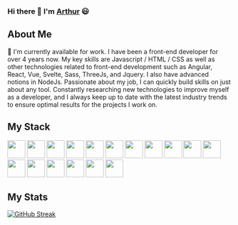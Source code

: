### Hi there 👋 I'm [Arthur](https://www.arthurnespoulous.com) 😃

## About Me
📙 I'm currently available for work.
I have been a front-end developer for over 4 years now. My key skills are Javascript / HTML / CSS as well as other technologies related to front-end development such as Angular, React, Vue, Svelte, Sass, ThreeJs, and Jquery. I also have advanced notions in NodeJs. Passionate about my job, I can quickly build skills on just about any tool.
Constantly researching new technologies to improve myself as a developer, and I always keep up to date with the latest industry trends to ensure optimal results for the projects I work on.

## My Stack

<p>
  <img src="https://cdn.jsdelivr.net/gh/devicons/devicon/icons/html5/html5-plain-wordmark.svg" width="40px" />
  <img src="https://cdn.jsdelivr.net/gh/devicons/devicon/icons/css3/css3-plain-wordmark.svg" width="40px" />
  <img src="https://cdn.jsdelivr.net/gh/devicons/devicon/icons/sass/sass-original.svg" width="40px" />
  <img src="https://cdn.jsdelivr.net/gh/devicons/devicon/icons/javascript/javascript-plain.svg" width="40px" />
  <img src="https://cdn.jsdelivr.net/gh/devicons/devicon/icons/typescript/typescript-plain.svg" width="40px" />
  <img src="https://cdn.jsdelivr.net/gh/devicons/devicon/icons/angularjs/angularjs-plain.svg" width="40px" />
  <img src="https://cdn.jsdelivr.net/gh/devicons/devicon/icons/vuejs/vuejs-original.svg" width="40px" />
  <img src="https://cdn.jsdelivr.net/gh/devicons/devicon/icons/svelte/svelte-original.svg" width="40px" />
  <img src="https://cdn.jsdelivr.net/gh/devicons/devicon/icons/nodejs/nodejs-original-wordmark.svg" width="40px" />
  <img src="https://cdn.jsdelivr.net/gh/devicons/devicon/icons/mysql/mysql-original-wordmark.svg" width="40px" />
  <img src="https://cdn.jsdelivr.net/gh/devicons/devicon/icons/mongodb/mongodb-original-wordmark.svg" width="40px" />
  <img src="https://cdn.jsdelivr.net/gh/devicons/devicon/icons/git/git-original.svg" width="40px" />
  <img src="https://cdn.jsdelivr.net/gh/devicons/devicon/icons/figma/figma-original.svg" width="40px" />
  <img src="https://cdn.jsdelivr.net/gh/devicons/devicon/icons/firebase/firebase-plain-wordmark.svg" width="40px" />
  <img src="https://cdn.jsdelivr.net/gh/devicons/devicon/icons/c/c-original.svg" width="40px" />
  <img src="https://cdn.jsdelivr.net/gh/devicons/devicon/icons/csharp/csharp-original.svg" width="40px" />
  <img src="https://cdn.jsdelivr.net/gh/devicons/devicon/icons/unity/unity-original-wordmark.svg" width="40px" />
</p>

## My Stats

[![GitHub Streak](https://github-readme-streak-stats.herokuapp.com?user=anespoul34&theme=vue-dark)](https://git.io/streak-stats)

<!--
**anespoul34/anespoul34** is a ✨ _special_ ✨ repository because its `README.md` (this file) appears on your GitHub profile.

Here are some ideas to get you started:

- 🔭 I’m currently working on ...
- 🌱 I’m currently learning ...
- 👯 I’m looking to collaborate on ...
- 🤔 I’m looking for help with ...
- 💬 Ask me about ...
- 📫 How to reach me: ...
- 😄 Pronouns: ...
- ⚡ Fun fact: ...
-->

